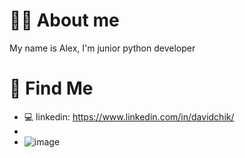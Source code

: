 # 👨‍💻 About me

My name is Alex, I'm junior python developer

# 🧐 Find Me
* 💻 linkedin: https://www.linkedin.com/in/davidchik/
* 
* ![image](https://moviesfilmsandflix.files.wordpress.com/2018/12/Hackers-skateboard-gif.gif)
